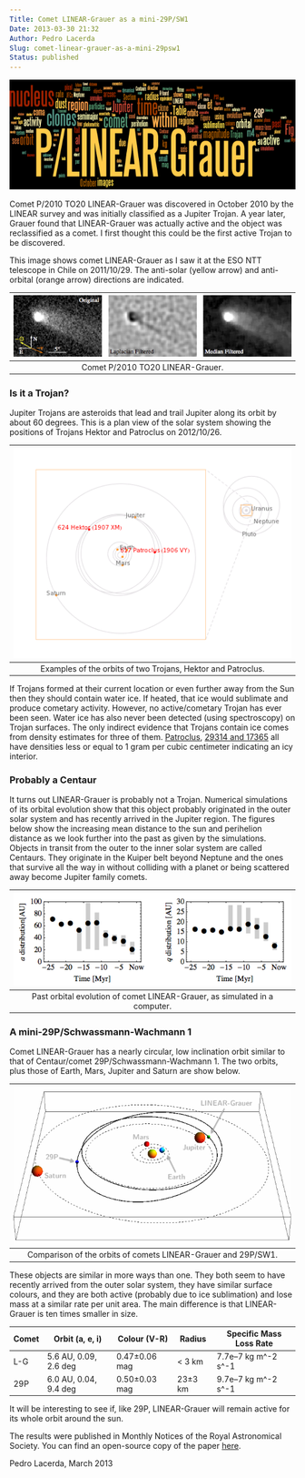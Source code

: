 ```yaml
---
Title: Comet LINEAR-Grauer as a mini-29P/SW1
Date: 2013-03-30 21:32
Author: Pedro Lacerda
Slug: comet-linear-grauer-as-a-mini-29psw1
Status: published
---
```


![2012-10-04-WordCloud](figs/2013/03/2012-10-04-wordcloud.png?w=400)

Comet P/2010 TO20 LINEAR-Grauer was discovered in October 2010 by the LINEAR survey and was initially classified as a Jupiter Trojan. A year later, Grauer found that LINEAR-Grauer was actually active and the object was reclassified as a comet. I first thought this could be the first active Trojan to be discovered.

This image shows comet LINEAR-Grauer as I saw it at the ESO NTT telescope in Chile on 2011/10/29. The anti-solar (yellow arrow) and anti-orbital (orange arrow) directions are indicated.

| ![Comet P/2010 TO20 LINEAR-Grauer.](figs/2013/03/2010-to10-linear-grauer-filtered-insets.png?w=540) |
| :-------------------------------------------------------------------------------------------------: |
|                                  Comet P/2010 TO20 LINEAR-Grauer.                                   |

### Is it a Trojan?

Jupiter Trojans are asteroids that lead and trail Jupiter along its orbit by about 60 degrees. This is a plan view of the solar system showing the positions of Trojans Hektor and Patroclus on 2012/10/26.

| ![](figs/2013/03/2012-10-04-trojan-orbit-examples.gif?w=400) |
| :----------------------------------------------------------: |
| Examples of the orbits of two Trojans, Hektor and Patroclus. |

If Trojans formed at their current location or even further away from the Sun then they should contain water ice. If heated, that ice would sublimate and produce cometary activity. However, no active/cometary Trojan has ever been seen. Water ice has also never been detected (using spectroscopy) on Trojan surfaces. The only indirect evidence that Trojans contain ice comes from density estimates for three of them. [Patroclus](http://arxiv.org/abs/astro-ph/0602033), [29314 and 17365](http://arxiv.org/abs/0706.0233) all have densities less or equal to 1 gram per cubic centimeter indicating an icy interior.

### Probably a Centaur

It turns out LINEAR-Grauer is probably not a Trojan. Numerical simulations of its orbital evolution show that this object probably originated in the outer solar system and has recently arrived in the Jupiter region. The figures below show the increasing mean distance to the sun and perihelion distance as we look further into the past as given by the simulations. Objects in transit from the outer to the inner solar system are called Centaurs. They originate in the Kuiper belt beyond Neptune and the ones that survive all the way in without colliding with a planet or being scattered away become Jupiter family comets.

| ![2012-10-04 LINEAR-Grauer Dynamical Evolution](figs/2013/03/2012-10-04-linear-grauer-dynamical-evolution.png) |
| :------------------------------------------------------------------------------------------------------------: |
|                   Past orbital evolution of comet LINEAR-Grauer, as simulated in a computer.                   |

### A mini-29P/Schwassmann-Wachmann 1

Comet LINEAR-Grauer has a nearly circular, low inclination orbit similar to that of Centaur/comet 29P/Schwassmann-Wachmann 1. The two orbits, plus those of Earth, Mars, Jupiter and Saturn are show below.

|           ![](figs/2013/03/3dorbitlg-sw1.png?w=400)           |
| :-----------------------------------------------------------: |
| Comparison of the orbits of comets LINEAR-Grauer and 29P/SW1. |

These objects are similar in more ways than one. They both seem to have recently arrived from the outer solar system, they have similar surface colours, and they are both active (probably due to ice sublimation) and lose mass at a similar rate per unit area. The main difference is that LINEAR-Grauer is ten times smaller in size.

| Comet | Orbit (a, e, i)       | Colour (V-R)  | Radius  | Specific Mass Loss Rate |
| ----- | --------------------- | ------------- | ------- | ----------------------- |
| L-G   | 5.6 AU, 0.09, 2.6 deg | 0.47±0.06 mag | < 3 km  | 7.7e–7 kg m^-2 s^-1     |
| 29P   | 6.0 AU, 0.04, 9.4 deg | 0.50±0.03 mag | 23±3 km | 9.7e–7 kg m^-2 s^-1     |

It will be interesting to see if, like 29P, LINEAR-Grauer will remain active for its whole orbit around the sun.

The results were published in Monthly Notices of the Royal Astronomical Society. You can find an open-source copy of the paper [here](http://arxiv.org/abs/1208.0598).

Pedro Lacerda, March 2013